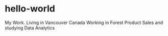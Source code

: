 # hello-world
My Work.
Living in Vancouver Canada 
Working in Forest Product Sales and studying Data Analytics 
